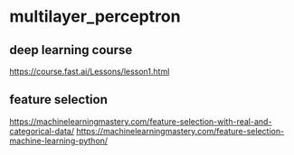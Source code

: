 # multilayer_perceptron

## deep learning course
https://course.fast.ai/Lessons/lesson1.html

## feature selection
https://machinelearningmastery.com/feature-selection-with-real-and-categorical-data/
https://machinelearningmastery.com/feature-selection-machine-learning-python/
